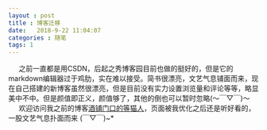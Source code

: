 ```yaml
---
layout : post
title : 博客迁移
date:   2018-9-22 11:04:07
categories : 随笔
tags: 1
---
```

&ensp;&emsp;之前一直都是用CSDN，后起之秀博客园目前也做的挺好的，但是它的markdown编辑器过于鸡肋，实在难以接受。简书很漂亮，文艺气息铺面而来，现在自己搭建的新博客虽然很漂亮，但是目前没有实力设置浏览量和评论等等，略显美中不中。但是颜值即正义，颜值够了，其他的倒也可以暂时忽略(～￣▽￣)～  
&ensp;&emsp;欢迎访问我之前的博客[酒铺门口的等猫人](https://blog.csdn.net/qq_41939839)，页面被我优化之后还是听好看的，一股文艺气息扑面而来 (￣▽￣)~*
<!-- more -->
